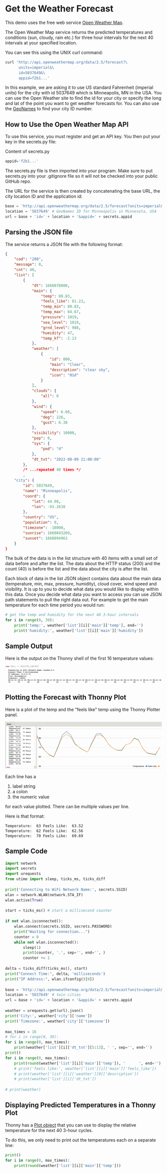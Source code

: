# Get the Weather Forecast

This demo uses the free web service [Open Weather Map](http://openweathermap.org).

The Open Weather Map service returns the predicted temperatures and conditions (sun, cloudy, rain etc.) for three hour intervals for the next 40 intervals at your specified location.

You can see this using the UNIX curl command:

```sh
curl 'http://api.openweathermap.org/data/2.5/forecast?\
      units=imperial&\
      id=5037649&\
      appid=f2b1...'
```

In this example, we are asking it to use US standard Fahrenheit (imperial units) for the city with id 5037649 which is Minneapolis, MN in the USA.  You can use the Open Weather site to find the id for your city or specify the long and lat of the point you want to get weather forecasts for.  You can also use the [GeoNames](https://www.geonames.org/5037649/minneapolis.html) to find your city ID number.

## How to Use the Open Weather Map API

To use this service, you must register and get an API key.  You then put your key in the secrets.py file:

Content of secrets.py
```python
appid='f2b1...'
```

The secrets.py file is then imported into your program.  Make sure to put secrets.py into your .gitignore file so it will not be checked into your public GitHub repo.

The URL for the service is then created by concatenating the base URL, the city location ID and the application id:

```python
base = 'http://api.openweathermap.org/data/2.5/forecast?units=imperial&'
location = '5037649' # GeoNames ID for Minneapolis in Minnesota, USA
url = base + 'id=' + location + '&appid=' + secrets.appid
```

## Parsing the JSON file

The service returns a JSON file with the following format:

```json
{
    "cod": "200",
    "message": 0,
    "cnt": 40,
    "list": [
        {
            "dt": 1660078800,
            "main": {
                "temp": 80.83,
                "feels_like": 81.23,
                "temp_min": 80.83,
                "temp_max": 84.67,
                "pressure": 1019,
                "sea_level": 1019,
                "grnd_level": 988,
                "humidity": 47,
                "temp_kf": -2.13
            },
            "weather": [
                {
                    "id": 800,
                    "main": "Clear",
                    "description": "clear sky",
                    "icon": "01d"
                }
            ],
            "clouds": {
                "all": 0
            },
            "wind": {
                "speed": 6.08,
                "deg": 226,
                "gust": 6.38
            },
            "visibility": 10000,
            "pop": 0,
            "sys": {
                "pod": "d"
            },
            "dt_txt": "2022-08-09 21:00:00"
        }, 
        /* ...repeated 40 times */
        ,
    "city": {
        "id": 5037649,
        "name": "Minneapolis",
        "coord": {
            "lat": 44.98,
            "lon": -93.2638
        },
        "country": "US",
        "population": 0,
        "timezone": -18000,
        "sunrise": 1660043269,
        "sunset": 1660094963
    }
}
```

The bulk of the data is in the list structure with 40 items with a small set of data before and after the list.  The data about the HTTP status (200) and the count (40) is before the list and the data about the city is after the list.

Each block of data in the list JSON object contains data about the main data (temperature, min, max, pressure, humidity), cloud cover, wind speed and visibility.  It is up to you to decide what data you would like to display within this data.  Once you decide what data you want to access you can use JSON path statements to pull the right data out.  For example to get the main temperature for each time period you would run:

```python
# get the temp and humidity for the next 40 3-hour intervals
for i in range(0, 39):
    print('temp:', weather['list'][i]['main']['temp'], end='')
    print('humidity:', weather['list'][i]['main']['humidity'])
```

## Sample Output

Here is the output on the Thonny shell of the first 16 temperature values:

![Network Weather Results](../img/network-weather-results.png)

## Plotting the Forecast with Thonny Plot

Here is a plot of the temp and the "feels like" temp using the Thonny Plotter panel.

![Wireless Forecast Thonny Plot](../img/network-forecast-thonny-plot.png)

Each line has a
1. label string
2. a colon
3. the numeric value 
   
for each value plotted.  There can be multiple values per line.

Here is that format:

```
Temperature:  63 Feels Like:  63.52
Temperature:  62 Feels Like:  62.56
Temperature:  70 Feels Like:  69.69
```

## Sample Code

```python
import network
import secrets
import urequests
from utime import sleep, ticks_ms, ticks_diff

print('Connecting to WiFi Network Name:', secrets.SSID)
wlan = network.WLAN(network.STA_IF)
wlan.active(True)

start = ticks_ms() # start a millisecond counter

if not wlan.isconnected():
    wlan.connect(secrets.SSID, secrets.PASSWORD)
    print("Waiting for connection...")
    counter = 0
    while not wlan.isconnected():
        sleep(1)
        print(counter, '.', sep='', end='', )
        counter += 1

delta = ticks_diff(ticks_ms(), start)
print("Connect Time:", delta, 'milliseconds')
print("IP Address:", wlan.ifconfig()[0])

base = 'http://api.openweathermap.org/data/2.5/forecast?units=imperial&'
location = '5037649' # twin cities
url = base + 'id=' + location + '&appid=' + secrets.appid

weather = urequests.get(url).json()
print('City:', weather['city']['name'])
print('Timezone:', weather['city']['timezone'])

max_times = 16
# for i in range(0, 39):
for i in range(0, max_times):
    print(weather['list'][i]['dt_txt'][5:13], ' ', sep='', end='')
print()
for i in range(0, max_times):    
    print(round(weather['list'][i]['main']['temp']), '      ', end='')
    # print('feels like:', weather['list'][i]['main']['feels_like'])
    # print(weather['list'][i]['weather'][0]['description'])
    # print(weather['list'][i]['dt_txt'])
    
# print(weather)
```

## Displaying Predicted Temperatures in a Thonny Plot

Thonny has a [Plot object](https://github.com/thonny/thonny/blob/707e69ec3a567df5f82205c5a2ae0d79f186ed25/thonny/plugins/help/plotter.rst) that you can use to display the relative temperature for the next 40 3-hour cycles.

To do this, we only need to print out the temperatures each on a separate line:

```python
print()
for i in range(0, max_times):    
    print(round(weather['list'][i]['main']['temp']))
```